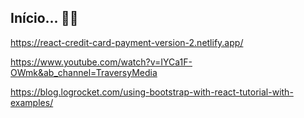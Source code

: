 ## Início... 👨‍💻

https://react-credit-card-payment-version-2.netlify.app/
<!-- 612px ou 528? -->
https://www.youtube.com/watch?v=IYCa1F-OWmk&ab_channel=TraversyMedia

https://blog.logrocket.com/using-bootstrap-with-react-tutorial-with-examples/
